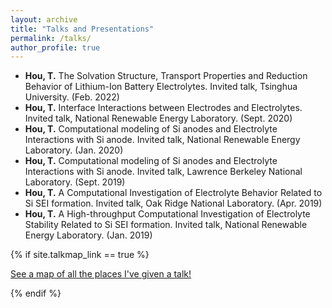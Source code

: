 ```yaml
---
layout: archive
title: "Talks and Presentations"
permalink: /talks/
author_profile: true
---
```


* **Hou, T.** The Solvation Structure, Transport Properties and Reduction Behavior of Lithium-Ion Battery Electrolytes. Invited talk, Tsinghua University. (Feb. 2022)
* **Hou, T.** Interface Interactions between Electrodes and Electrolytes. Invited talk, National Renewable Energy Laboratory. (Sept. 2020)
* **Hou, T.** Computational modeling of Si anodes and Electrolyte Interactions with Si anode. Invited talk, National Renewable Energy Laboratory. (Jan. 2020)
* **Hou, T.** Computational modeling of Si anodes and Electrolyte Interactions with Si anode. Invited talk, Lawrence Berkeley National Laboratory. (Sept. 2019)
* **Hou, T.** A Computational Investigation of Electrolyte Behavior Related to Si SEI formation. Invited talk, Oak Ridge National Laboratory. (Apr. 2019)
* **Hou, T.** A High-throughput Computational Investigation of Electrolyte Stability Related to Si SEI formation. Invited talk, National Renewable Energy Laboratory. (Jan. 2019)


{% if site.talkmap_link == true %}

<p style="text-decoration:underline;"><a href="/talkmap.html">See a map of all the places I've given a talk!</a></p>

{% endif %}
